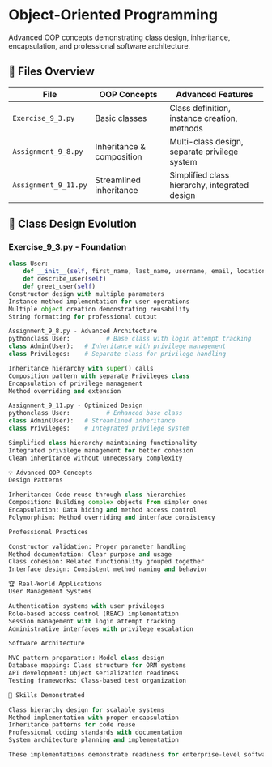 # Object-Oriented Programming

Advanced OOP concepts demonstrating class design, inheritance, encapsulation, and professional software architecture.

## 📝 **Files Overview**

| **File** | **OOP Concepts** | **Advanced Features** |
|----------|-----------------|----------------------|
| `Exercise_9_3.py` | Basic classes | Class definition, instance creation, methods |
| `Assignment_9_8.py` | Inheritance & composition | Multi-class design, separate privilege system |
| `Assignment_9_11.py` | Streamlined inheritance | Simplified class hierarchy, integrated design |

## 🎯 **Class Design Evolution**

### **Exercise_9_3.py - Foundation**
```python
class User:
    def __init__(self, first_name, last_name, username, email, location)
    def describe_user(self)
    def greet_user(self)
Constructor design with multiple parameters
Instance method implementation for user operations
Multiple object creation demonstrating reusability
String formatting for professional output

Assignment_9_8.py - Advanced Architecture
pythonclass User:          # Base class with login attempt tracking
class Admin(User):   # Inheritance with privilege management
class Privileges:    # Separate class for privilege handling

Inheritance hierarchy with super() calls
Composition pattern with separate Privileges class
Encapsulation of privilege management
Method overriding and extension

Assignment_9_11.py - Optimized Design
pythonclass User:          # Enhanced base class
class Admin(User):   # Streamlined inheritance
class Privileges:    # Integrated privilege system

Simplified class hierarchy maintaining functionality
Integrated privilege management for better cohesion
Clean inheritance without unnecessary complexity

💡 Advanced OOP Concepts
Design Patterns

Inheritance: Code reuse through class hierarchies
Composition: Building complex objects from simpler ones
Encapsulation: Data hiding and method access control
Polymorphism: Method overriding and interface consistency

Professional Practices

Constructor validation: Proper parameter handling
Method documentation: Clear purpose and usage
Class cohesion: Related functionality grouped together
Interface design: Consistent method naming and behavior

🏆 Real-World Applications
User Management Systems

Authentication systems with user privileges
Role-based access control (RBAC) implementation
Session management with login attempt tracking
Administrative interfaces with privilege escalation

Software Architecture

MVC pattern preparation: Model class design
Database mapping: Class structure for ORM systems
API development: Object serialization readiness
Testing frameworks: Class-based test organization

🚀 Skills Demonstrated

Class hierarchy design for scalable systems
Method implementation with proper encapsulation
Inheritance patterns for code reuse
Professional coding standards with documentation
System architecture planning and implementation

These implementations demonstrate readiness for enterprise-level software development and team collaboration.
